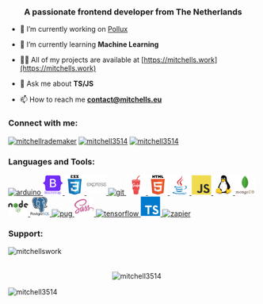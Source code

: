 <h3 align="center">A passionate frontend developer from The Netherlands</h3>

- 🔭 I’m currently working on [Pollux](https://pollux.gg)

- 🌱 I’m currently learning **Machine Learning**

- 👨‍💻 All of my projects are available at [https://mitchells.work](https://mitchells.work)

- 💬 Ask me about **TS/JS**

- 📫 How to reach me **contact@mitchells.eu**

<h3 align="left">Connect with me:</h3>
<p align="left">
<a href="https://linkedin.com/in/mitchellrademaker" target="blank"><img align="center" src="https://cdn.jsdelivr.net/npm/simple-icons@3.0.1/icons/linkedin.svg" alt="mitchellrademaker" height="30" width="40" /></a>
<a href="https://stackoverflow.com/users/mitchell3514" target="blank"><img align="center" src="https://cdn.jsdelivr.net/npm/simple-icons@3.0.1/icons/stackoverflow.svg" alt="mitchell3514" height="30" width="40" /></a>
<a href="https://instagram.com/mitchell3514" target="blank"><img align="center" src="https://cdn.jsdelivr.net/npm/simple-icons@3.0.1/icons/instagram.svg" alt="mitchell3514" height="30" width="40" /></a>
</p>

<h3 align="left">Languages and Tools:</h3>
<p align="left"> <a href="https://www.arduino.cc/" target="_blank"> <img src="https://cdn.worldvectorlogo.com/logos/arduino-1.svg" alt="arduino" width="40" height="40"/> </a> <a href="https://getbootstrap.com" target="_blank"> <img src="https://raw.githubusercontent.com/devicons/devicon/master/icons/bootstrap/bootstrap-plain-wordmark.svg" alt="bootstrap" width="40" height="40"/> </a> <a href="https://www.w3schools.com/css/" target="_blank"> <img src="https://raw.githubusercontent.com/devicons/devicon/master/icons/css3/css3-original-wordmark.svg" alt="css3" width="40" height="40"/> </a> <a href="https://expressjs.com" target="_blank"> <img src="https://raw.githubusercontent.com/devicons/devicon/master/icons/express/express-original-wordmark.svg" alt="express" width="40" height="40"/> </a> <a href="https://git-scm.com/" target="_blank"> <img src="https://www.vectorlogo.zone/logos/git-scm/git-scm-icon.svg" alt="git" width="40" height="40"/> </a> <a href="https://gulpjs.com" target="_blank"> <img src="https://raw.githubusercontent.com/devicons/devicon/master/icons/gulp/gulp-plain.svg" alt="gulp" width="40" height="40"/> </a> <a href="https://www.w3.org/html/" target="_blank"> <img src="https://raw.githubusercontent.com/devicons/devicon/master/icons/html5/html5-original-wordmark.svg" alt="html5" width="40" height="40"/> </a> <a href="https://www.java.com" target="_blank"> <img src="https://raw.githubusercontent.com/devicons/devicon/master/icons/java/java-original.svg" alt="java" width="40" height="40"/> </a> <a href="https://developer.mozilla.org/en-US/docs/Web/JavaScript" target="_blank"> <img src="https://raw.githubusercontent.com/devicons/devicon/master/icons/javascript/javascript-original.svg" alt="javascript" width="40" height="40"/> </a> <a href="https://www.linux.org/" target="_blank"> <img src="https://raw.githubusercontent.com/devicons/devicon/master/icons/linux/linux-original.svg" alt="linux" width="40" height="40"/> </a> <a href="https://www.mongodb.com/" target="_blank"> <img src="https://raw.githubusercontent.com/devicons/devicon/master/icons/mongodb/mongodb-original-wordmark.svg" alt="mongodb" width="40" height="40"/> </a> <a href="https://nodejs.org" target="_blank"> <img src="https://raw.githubusercontent.com/devicons/devicon/master/icons/nodejs/nodejs-original-wordmark.svg" alt="nodejs" width="40" height="40"/> </a> <a href="https://www.postgresql.org" target="_blank"> <img src="https://raw.githubusercontent.com/devicons/devicon/master/icons/postgresql/postgresql-original-wordmark.svg" alt="postgresql" width="40" height="40"/> </a> <a href="https://pugjs.org" target="_blank"> <img src="https://cdn.worldvectorlogo.com/logos/pug.svg" alt="pug" width="40" height="40"/> </a> <a href="https://sass-lang.com" target="_blank"> <img src="https://raw.githubusercontent.com/devicons/devicon/master/icons/sass/sass-original.svg" alt="sass" width="40" height="40"/> </a> <a href="https://www.tensorflow.org" target="_blank"> <img src="https://www.vectorlogo.zone/logos/tensorflow/tensorflow-icon.svg" alt="tensorflow" width="40" height="40"/> </a> <a href="https://www.typescriptlang.org/" target="_blank"> <img src="https://raw.githubusercontent.com/devicons/devicon/master/icons/typescript/typescript-original.svg" alt="typescript" width="40" height="40"/> </a> <a href="https://zapier.com" target="_blank"> <img src="https://www.vectorlogo.zone/logos/zapier/zapier-icon.svg" alt="zapier" width="40" height="40"/> </a> </p>

<h3 align="left">Support:</h3>
<p><a href="https://www.buymeacoffee.com/mitchellswork"> <img align="left" src="https://cdn.buymeacoffee.com/buttons/v2/default-yellow.png" height="50" width="210" alt="mitchellswork" /></a></p><br><br>

<p><img align="center" src="https://github-readme-stats.vercel.app/api/top-langs?username=mitchell3514&show_icons=true&locale=en&layout=compact" alt="mitchell3514" /></p>

<p><img align="center" src="https://github-readme-streak-stats.herokuapp.com/?user=mitchell3514&" alt="mitchell3514" /></p>
